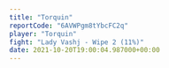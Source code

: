 ```yaml
---
title: "Torquin"
reportCode: "6AVWPgm8tYbcFC2q"
player: "Torquin"
fight: "Lady Vashj - Wipe 2 (11%)"
date: 2021-10-20T19:00:04.987000+00:00
---
```

